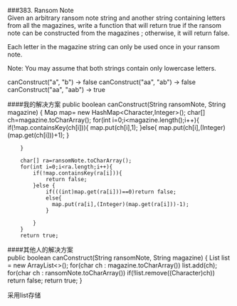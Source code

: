 ###383. Ransom Note  
Given an arbitrary ransom note string and another string containing letters from all the magazines, write a function that will return true if the ransom note can be constructed from the magazines ; otherwise, it will return false.

Each letter in the magazine string can only be used once in your ransom note.

Note:
You may assume that both strings contain only lowercase letters.

canConstruct("a", "b") -> false
canConstruct("aa", "ab") -> false
canConstruct("aa", "aab") -> true

####我的解决方案
    public boolean canConstruct(String ransomNote, String magazine) {
        Map map= new HashMap<Character,Integer>();
        char[] ch=magazine.toCharArray();
        for(int i=0;i<magazine.length();i++){
            if(!map.containsKey(ch[i])){
                map.put(ch[i],1);
            }else{
                    map.put(ch[i],(Integer)(map.get(ch[i]))+1);
            }
            
        }
        
        char[] ra=ransomNote.toCharArray();
        for(int i=0;i<ra.length;i++){
            if(!map.containsKey(ra[i])){
                return false;
            }else {
                if(((int)map.get(ra[i]))==0)return false;
                else{
                  map.put(ra[i],(Integer)(map.get(ra[i]))-1);
                }
               
            }
        }
        return true;
       
####其他人的解决方案   
    public boolean canConstruct(String ransomNote, String magazine) {
        List<Character> list = new ArrayList<>();
        for(char ch : magazine.toCharArray()) list.add(ch);
        for(char ch : ransomNote.toCharArray()) if(!list.remove((Character)ch)) return false;
        return true;
    } 

采用list存储
